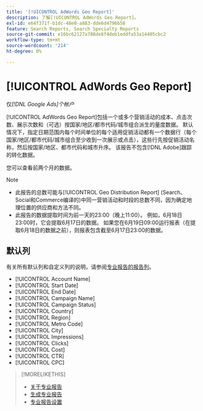 ```yaml
---
title: '[!UICONTROL AdWords Geo Report]'
description: 了解[!UICONTROL AdWords Geo Report]。
exl-id: e64f371f-b1dc-48e0-a883-dde6d4796b58
feature: Search Reports, Search Specialty Reports
source-git-commit: e16bc62127a708de8f4deb1eddfa53a14405cbc2
workflow-type: tm+mt
source-wordcount: '214'
ht-degree: 0%

---
```


# [!UICONTROL AdWords Geo Report]

仅&#x200B;*[!DNL Google Ads]个帐户*

[!UICONTROL AdWords Geo Report]包括一个或多个营销活动的成本、点击次数、展示次数和（可选）按国家/地区/都市代码/城市组合派生的量度数据。 默认情况下，指定日期范围内每个时间单位的每个适用促销活动都有一个数据行（每个国家/地区/都市代码/城市组合至少收到一次展示或点击），这些行先按促销活动名称，然后按国家/地区、都市代码和城市升序。 该报告不包含[!DNL Adobe]跟踪的转化数据。

您可以查看前两个月的数据。

>[!NOTE]
>
>* 此报告的总数可能与[!UICONTROL Geo Distribution Report] (Search、Social和Commerce编译的)中同一营销活动和时段的总数不同，因为确定地理位置的供应商和方法不同。
>* 此报告的数据提取时间为前一天的23:00（晚上11:00）。 例如，6月18日23:00时，它会提取6月17日的数据。 如果您在6月19日09:00运行报表（在提取6月18日的数据之前），则报表包含截至6月17日23:00的数据。

## 默认列

有关所有默认列和自定义列的说明，请参阅[专业报告的报告列](specialty-report-columns.md)。

* [!UICONTROL Account Name]
* [!UICONTROL Start Date]
* [!UICONTROL End Date]
* [!UICONTROL Campaign Name]
* [!UICONTROL Campaign Status]
* [!UICONTROL Country]
* [!UICONTROL Region]
* [!UICONTROL Metro Code]
* [!UICONTROL City]
* [!UICONTROL Impressions]
* [!UICONTROL Clicks]
* [!UICONTROL Cost]
* [!UICONTROL CTR]
* [!UICONTROL CPC]

>[!MORELIKETHIS]
>
>* [关于专业报告](specialty-report-about.md)
>* [生成专业报告](specialty-report-generate.md)
>* [专业报告设置](specialty-report-settings.md)
